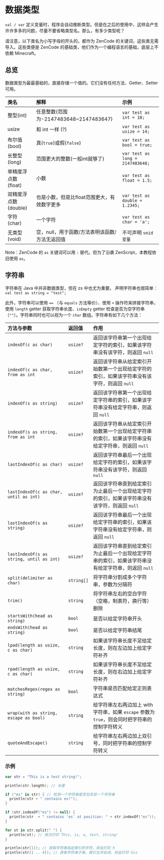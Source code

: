 # 数据类型

`val / var` 定义变量时，程序会自动推断类型。但是在之后的使用中，这样会产生许许多多的问题，尽量不要省略类型名。那么，有多少类型呢？

请注意，以下类名为小写字母的开头的，都作为 ZenCode 的关键词，这些类无需导入。这些类便是 ZenCode 的基础类，他们作为一个编程语言的基础，底层上不依赖 Minecraft。

## 总览

数据类型为最最基础的，直接存储一个值的。它们没有任何方法、Getter、Setter可用。

| 类名 | 解释 | 示例 |
| :--- | :--- | :--- |
| 整型\(int\) | 任意整数\(范围为-2147483648~2147483647\) | `var test as int = 10;` |
| usize | 和 int 一样 (?) | `var test as usize = 14;` |
| 布尔值\(bool\) | 真\(`true`\)或假\(`false`\) | `var test as bool = true;` |
| 长整型\(long\) | 范围更大的整数\(一般int就够了\) | `var test as long = 2147483648;` |
| 单精度浮点数\(float\) | 小数 | `var test as float = 1.5;` |
| 双精度浮点数\(double\) | 也是小数，但是比float范围更大，有效数字更多 | `var test as double = 1.2345;` |
| 字符\(char\) | 一个字符 | `var test as char = 'a';` |
| 无类型\(void\) | 空，null，用于函数/方法表明该函数/方法无返回值 | 不可声明 `void 变量` |

Note：ZenCode 的 `as` 关键词可以用 `:` 替代。但为了沿袭 ZenScript，本教程依旧使用 `as`。

## 字符串

字符串在 Java 中并非数据类型，但在 zs 中也尤为重要。 声明字符串也很简单： `val test as string = "test";`

此外，字符串可以使用 `==` （与 `equals` 方法等价）、使用 `+` 操作符来拼接字符串，使用 `length` getter 获取字符串长度、`isEmpty` getter 检查是否为空字符串（`""`）。字符串同时也可以视为一个 `char` 数组。字符串有如下几个方法：

| 方法与参数 | 返回值 | 作用 |
| :--- | :--- | :--- |
| `indexOf(c as char)` | `usize?` | 返回该字符串第一个出现给定字符的索引，如果该字符串没有该字符，则返回 `null` |
| `indexOf(c as char, from as int` | `usize?` | 返回该字符串从给定索引开始数第一个出现给定字符的索引，如果该字符串没有该字符，则返回 `null` |
| `indexOf(s as string)` | `usize?` | 返回该字符串第一个出现给定字符串的索引，如果该字符串没有给定字符串，则返回 `null` |
| `indexOf(s as string, from as int` | `usize?` | 返回该字符串从给定索引开始数第一个出现给定字符串的索引，如果该字符串没有给定字符串，则返回 `null` |
| `lastIndexOf(c as char)` | `usize?` | 返回该字符串最后一个出现给定字符的索引，如果该字符串没有该字符，则返回 `null` |
| `lastIndexOf(c as char, until as int)` | `usize?` | 返回该字符串直到给定索引为止最后一个出现给定字符的索引，如果该字符串没有该字符，则返回 `null` |
| `lastIndexOf(s as string)` | `usize?` | 返回该字符串最后一个出现给定字符串的索引，如果该字符串没有给定字符串，则返回 `null` |
| `lastIndexOf(s as string, until as int)` | `usize?` | 返回该字符串直到给定索引为止最后一个出现给定字符串的索引，如果该字符串没有给定字符串，则返回 `null` |
| `split(delimiter as char)` | `string[]` | 将字符串分割成多个字符串，参数为分隔符 |
| `trim()` | `string` | 将字符串左右的空白字符（空格，制表符，换行等）删除 |
| `startsWith(head as string)` | `bool` | 是否以给定字符串开头 |
| `endsWith(head as string)` | `bool` | 是否以给定字符串结尾 |
| `lpad(length as usize, c as char)` | `string` | 如果该字符串长度不足给定长度，则在左边加上给定字符补齐 |
| `rpad(length as usize, c as char)` | `string` | 如果该字符串长度不足给定长度，则在右边加上给定字符补齐 |
| `matchesRegex(regex as string)` | `bool` | 字符串是否匹配给定正则表达式 |
| `wrap(with as string, escape as bool)` | `string` | 给字符串左右两边加上 with 字符串，如果 `escape` 参数为 `true`，则会同时把字符串的控制字符转义 |
| `quoteAndEscape()` | `string` | 给字符串左右两边加上双引号，同时把字符串的控制字符转义 |

### 示例

```kotlin
var str = "This is a test string!";

println(str.length); // 长度

if ("es" in str) { // 检测一个字符串是否包含另一个字符串
  println(str + " contains es!");
}

if (str.indexOf("es") != null) {
  println(str  + " contains 'es' at position: " + str.indexOf("es"));
}

for st in str.split(" ") {
  println(st); // 依次打印 This, is, a, test, string!
}

println(str[1]); // 获取字符串指定索引的字符，将会打印 h
println(str[1 .. 4]); // 获取字符串子串，索引左开右闭，将会打印 his
```
